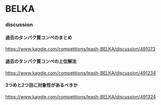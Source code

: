 # BELKA
### discussion
#### 過去のタンパク質コンペのまとめ　
https://www.kaggle.com/competitions/leash-BELKA/discussion/491073

#### 過去のタンパク質コンペの上位解法　
https://www.kaggle.com/competitions/leash-BELKA/discussion/491234

#### 3つめと2つ目に対象性があるべきか
https://www.kaggle.com/competitions/leash-BELKA/discussion/491324
